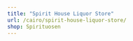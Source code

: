 ```yaml
---
title: "Spirit House Liquor Store"
url: /cairo/spirit-house-liquor-store/
shop: Spirituosen
---
```

